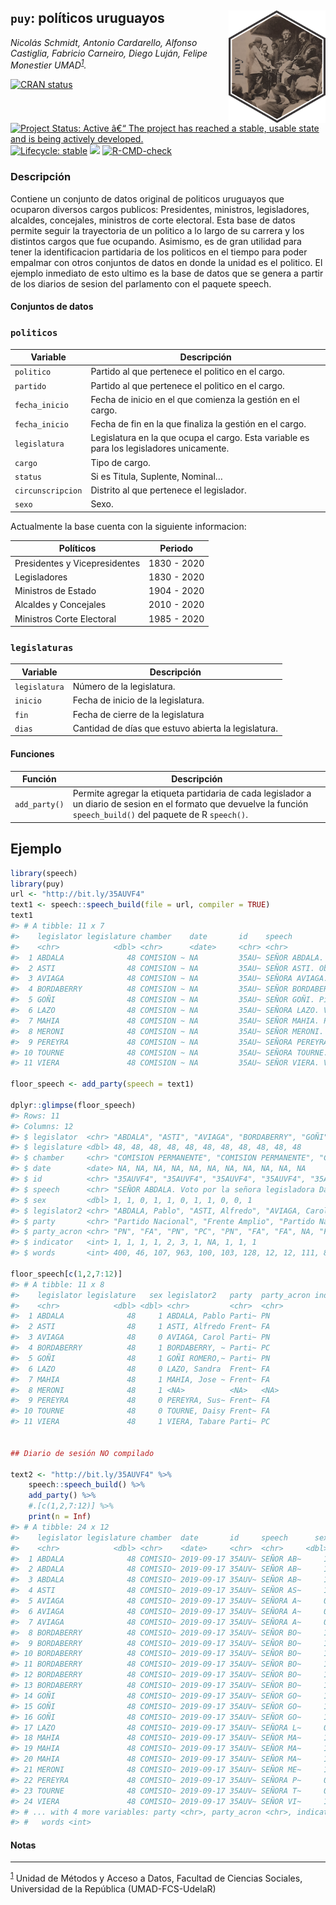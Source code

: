 
<!-- README.md is generated from README.Rmd. Please edit that file -->

## `puy`: políticos uruguayos <img src='man/figures/logo.png' align="right" height="180" />

*Nicolás Schmidt, Antonio Cardarello, Alfonso Castiglia, Fabricio
Carneiro, Diego Luján, Felipe Monestier
UMAD<sup><a id="fnr.1" class="footref" href="#fn.1">1</a></sup>.*

<!-- badges: start -->

[![CRAN
status](https://www.r-pkg.org/badges/version/puy)](https://CRAN.R-project.org/package=puy)
[![Project Status: Active â€“ The project has reached a stable, usable
state and is being actively
developed.](https://www.repostatus.org/badges/latest/active.svg)](https://www.repostatus.org/#active)
[![Lifecycle:
stable](https://img.shields.io/badge/lifecycle-stable-green.svg)](https://lifecycle.r-lib.org/articles/stages.html)
[![](https://img.shields.io/badge/devel%20version-0.1.0.010-orange.svg)](https://github.com/Nicolas-Schmidt/puy)
[![R-CMD-check](https://github.com/Nicolas-Schmidt/puy/workflows/R-CMD-check/badge.svg)](https://github.com/Nicolas-Schmidt/puy/actions)
<!-- badges: end -->

### Descripción

Contiene un conjunto de datos original de politicos uruguayos que
ocuparon diversos cargos publicos: Presidentes, ministros, legisladores,
alcaldes, concejales, ministros de corte electoral. Esta base de datos
permite seguir la trayectoria de un politico a lo largo de su carrera y
los distintos cargos que fue ocupando. Asimismo, es de gran utilidad
para tener la identificacion partidaria de los politicos en el tiempo
para poder empalmar con otros conjuntos de datos en donde la unidad es
el politico. El ejemplo inmediato de esto ultimo es la base de datos que
se genera a partir de los diarios de sesion del parlamento con el
paquete speech.

#### Conjuntos de datos

### `politicos`

| Variable          | Descripción                                                                              |
| ----------------- | ---------------------------------------------------------------------------------------- |
| `politico`        | Partido al que pertenece el politico en el cargo.                                        |
| `partido`         | Partido al que pertenece el politico en el cargo.                                        |
| `fecha_inicio`    | Fecha de inicio en el que comienza la gestión en el cargo.                               |
| `fecha_inicio`    | Fecha de fin en la que finaliza la gestión en el cargo.                                  |
| `legislatura`     | Legislatura en la que ocupa el cargo. Esta variable es para los legisladores unicamente. |
| `cargo`           | Tipo de cargo.                                                                           |
| `status`          | Si es Titula, Suplente, Nominal…                                                         |
| `circunscripcion` | Distrito al que pertenece el legislador.                                                 |
| `sexo`            | Sexo.                                                                                    |

Actualmente la base cuenta con la siguiente informacion:

| Políticos                     | Periodo     |
| ----------------------------- | ----------- |
| Presidentes y Vicepresidentes | 1830 - 2020 |
| Legisladores                  | 1830 - 2020 |
| Ministros de Estado           | 1904 - 2020 |
| Alcaldes y Concejales         | 2010 - 2020 |
| Ministros Corte Electoral     | 1985 - 2020 |

### `legislaturas`

| Variable      | Descripción                                         |
| ------------- | --------------------------------------------------- |
| `legislatura` | Número de la legislatura.                           |
| `inicio`      | Fecha de inicio de la legislatura.                  |
| `fin`         | Fecha de cierre de la legislatura                   |
| `dias`        | Cantidad de días que estuvo abierta la legislatura. |

#### Funciones

| Función       | Descripción                                                                                                                                                         |
| ------------- | ------------------------------------------------------------------------------------------------------------------------------------------------------------------- |
| `add_party()` | Permite agregar la etiqueta partidaria de cada legislador a un diario de sesion en el formato que devuelve la función `speech_build()` del paquete de R `speech()`. |

## Ejemplo

``` r
library(speech)
library(puy)
url <- "http://bit.ly/35AUVF4"
text1 <- speech::speech_build(file = url, compiler = TRUE)
text1
#> # A tibble: 11 x 7
#>    legislator legislature chamber    date       id    speech                 sex
#>    <chr>            <dbl> <chr>      <date>     <chr> <chr>                <dbl>
#>  1 ABDALA              48 COMISION ~ NA         35AU~ SEÑOR ABDALA. Voto ~     1
#>  2 ASTI                48 COMISION ~ NA         35AU~ SEÑOR ASTI. Obviame~     1
#>  3 AVIAGA              48 COMISION ~ NA         35AU~ SEÑORA AVIAGA. Pido~     0
#>  4 BORDABERRY          48 COMISION ~ NA         35AU~ SEÑOR BORDABERRY. P~     1
#>  5 GOÑI                48 COMISION ~ NA         35AU~ SEÑOR GOÑI. Pido la~     1
#>  6 LAZO                48 COMISION ~ NA         35AU~ SEÑORA LAZO. Voto p~     0
#>  7 MAHIA               48 COMISION ~ NA         35AU~ SEÑOR MAHIA. Pido l~     1
#>  8 MERONI              48 COMISION ~ NA         35AU~ SEÑOR MERONI. Voto,~     1
#>  9 PEREYRA             48 COMISION ~ NA         35AU~ SEÑORA PEREYRA. Con~     0
#> 10 TOURNE              48 COMISION ~ NA         35AU~ SEÑORA TOURNE. Voy ~     0
#> 11 VIERA               48 COMISION ~ NA         35AU~ SEÑOR VIERA. Voto p~     1

floor_speech <- add_party(speech = text1)

dplyr::glimpse(floor_speech)
#> Rows: 11
#> Columns: 12
#> $ legislator  <chr> "ABDALA", "ASTI", "AVIAGA", "BORDABERRY", "GOÑI", "LAZO", ~
#> $ legislature <dbl> 48, 48, 48, 48, 48, 48, 48, 48, 48, 48, 48
#> $ chamber     <chr> "COMISION PERMANENTE", "COMISION PERMANENTE", "COMISION PE~
#> $ date        <date> NA, NA, NA, NA, NA, NA, NA, NA, NA, NA, NA
#> $ id          <chr> "35AUVF4", "35AUVF4", "35AUVF4", "35AUVF4", "35AUVF4", "35~
#> $ speech      <chr> "SEÑOR ABDALA. Voto por la señora legisladora Daisy Tourn~
#> $ sex         <dbl> 1, 1, 0, 1, 1, 0, 1, 1, 0, 0, 1
#> $ legislator2 <chr> "ABDALA, Pablo", "ASTI, Alfredo", "AVIAGA, Carol", "BORDAB~
#> $ party       <chr> "Partido Nacional", "Frente Amplio", "Partido Nacional", "~
#> $ party_acron <chr> "PN", "FA", "PN", "PC", "PN", "FA", "FA", NA, "FA", "FA", ~
#> $ indicator   <int> 1, 1, 1, 1, 2, 3, 1, NA, 1, 1, 1
#> $ words       <int> 400, 46, 107, 963, 100, 103, 128, 12, 12, 111, 8

floor_speech[c(1,2,7:12)]
#> # A tibble: 11 x 8
#>    legislator legislature   sex legislator2   party  party_acron indicator words
#>    <chr>            <dbl> <dbl> <chr>         <chr>  <chr>           <int> <int>
#>  1 ABDALA              48     1 ABDALA, Pablo Parti~ PN                  1   400
#>  2 ASTI                48     1 ASTI, Alfredo Frent~ FA                  1    46
#>  3 AVIAGA              48     0 AVIAGA, Carol Parti~ PN                  1   107
#>  4 BORDABERRY          48     1 BORDABERRY, ~ Parti~ PC                  1   963
#>  5 GOÑI                48     1 GOÑI ROMERO,~ Parti~ PN                  2   100
#>  6 LAZO                48     0 LAZO, Sandra  Frent~ FA                  3   103
#>  7 MAHIA               48     1 MAHIA, Jose ~ Frent~ FA                  1   128
#>  8 MERONI              48     1 <NA>          <NA>   <NA>               NA    12
#>  9 PEREYRA             48     0 PEREYRA, Sus~ Frent~ FA                  1    12
#> 10 TOURNE              48     0 TOURNE, Daisy Frent~ FA                  1   111
#> 11 VIERA               48     1 VIERA, Tabare Parti~ PC                  1     8


## Diario de sesión NO compilado

text2 <- "http://bit.ly/35AUVF4" %>% 
    speech::speech_build() %>% 
    add_party() %>% 
    #.[c(1,2,7:12)] %>% 
    print(n = Inf)
#> # A tibble: 24 x 12
#>    legislator legislature chamber  date       id     speech      sex legislator2
#>    <chr>            <dbl> <chr>    <date>     <chr>  <chr>     <dbl> <chr>      
#>  1 ABDALA              48 COMISIO~ 2019-09-17 35AUV~ SEÑOR AB~     1 ABDALA, Pa~
#>  2 ABDALA              48 COMISIO~ 2019-09-17 35AUV~ SEÑOR AB~     1 ABDALA, Pa~
#>  3 ABDALA              48 COMISIO~ 2019-09-17 35AUV~ SEÑOR AB~     1 ABDALA, Pa~
#>  4 ASTI                48 COMISIO~ 2019-09-17 35AUV~ SEÑOR AS~     1 ASTI, Alfr~
#>  5 AVIAGA              48 COMISIO~ 2019-09-17 35AUV~ SEÑORA A~     0 AVIAGA, Ca~
#>  6 AVIAGA              48 COMISIO~ 2019-09-17 35AUV~ SEÑORA A~     0 AVIAGA, Ca~
#>  7 AVIAGA              48 COMISIO~ 2019-09-17 35AUV~ SEÑORA A~     0 AVIAGA, Ca~
#>  8 BORDABERRY          48 COMISIO~ 2019-09-17 35AUV~ SEÑOR BO~     1 BORDABERRY~
#>  9 BORDABERRY          48 COMISIO~ 2019-09-17 35AUV~ SEÑOR BO~     1 BORDABERRY~
#> 10 BORDABERRY          48 COMISIO~ 2019-09-17 35AUV~ SEÑOR BO~     1 BORDABERRY~
#> 11 BORDABERRY          48 COMISIO~ 2019-09-17 35AUV~ SEÑOR BO~     1 BORDABERRY~
#> 12 BORDABERRY          48 COMISIO~ 2019-09-17 35AUV~ SEÑOR BO~     1 BORDABERRY~
#> 13 BORDABERRY          48 COMISIO~ 2019-09-17 35AUV~ SEÑOR BO~     1 BORDABERRY~
#> 14 GOÑI                48 COMISIO~ 2019-09-17 35AUV~ SEÑOR GO~     1 GOÑI ROMER~
#> 15 GOÑI                48 COMISIO~ 2019-09-17 35AUV~ SEÑOR GO~     1 GOÑI ROMER~
#> 16 GOÑI                48 COMISIO~ 2019-09-17 35AUV~ SEÑOR GO~     1 GOÑI ROMER~
#> 17 LAZO                48 COMISIO~ 2019-09-17 35AUV~ SEÑORA L~     0 LAZO, Sand~
#> 18 MAHIA               48 COMISIO~ 2019-09-17 35AUV~ SEÑOR MA~     1 MAHIA, Jos~
#> 19 MAHIA               48 COMISIO~ 2019-09-17 35AUV~ SEÑOR MA~     1 MAHIA, Jos~
#> 20 MAHIA               48 COMISIO~ 2019-09-17 35AUV~ SEÑOR MA~     1 MAHIA, Jos~
#> 21 MERONI              48 COMISIO~ 2019-09-17 35AUV~ SEÑOR ME~     1 <NA>       
#> 22 PEREYRA             48 COMISIO~ 2019-09-17 35AUV~ SEÑORA P~     0 PEREYRA, S~
#> 23 TOURNE              48 COMISIO~ 2019-09-17 35AUV~ SEÑORA T~     0 TOURNE, Da~
#> 24 VIERA               48 COMISIO~ 2019-09-17 35AUV~ SEÑOR VI~     1 VIERA, Tab~
#> # ... with 4 more variables: party <chr>, party_acron <chr>, indicator <int>,
#> #   words <int>
```

#### Notas

-----

<sup><a id="fn.1" href="#fnr.1">1</a></sup> Unidad de Métodos y Acceso a
Datos, Facultad de Ciencias Sociales, Universidad de la República
(UMAD-FCS-UdelaR)
